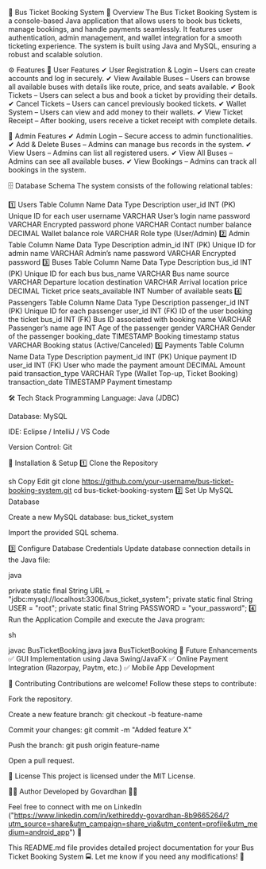 🚌 Bus Ticket Booking System
📌 Overview
The Bus Ticket Booking System is a console-based Java application that allows users to book bus tickets, manage bookings, and handle payments seamlessly. It features user authentication, admin management, and wallet integration for a smooth ticketing experience. The system is built using Java and MySQL, ensuring a robust and scalable solution.

⚙️ Features
🔹 User Features
✔ User Registration & Login – Users can create accounts and log in securely.
✔ View Available Buses – Users can browse all available buses with details like route, price, and seats available.
✔ Book Tickets – Users can select a bus and book a ticket by providing their details.
✔ Cancel Tickets – Users can cancel previously booked tickets.
✔ Wallet System – Users can view and add money to their wallets.
✔ View Ticket Receipt – After booking, users receive a ticket receipt with complete details.

🔹 Admin Features
✔ Admin Login – Secure access to admin functionalities.
✔ Add & Delete Buses – Admins can manage bus records in the system.
✔ View Users – Admins can list all registered users.
✔ View All Buses – Admins can see all available buses.
✔ View Bookings – Admins can track all bookings in the system.

🗄️ Database Schema
The system consists of the following relational tables:

1️⃣ Users Table
Column Name	Data Type	Description
user_id	INT (PK)	Unique ID for each user
username	VARCHAR	User’s login name
password	VARCHAR	Encrypted password
phone	VARCHAR	Contact number
balance	DECIMAL	Wallet balance
role	VARCHAR	Role type (User/Admin)
2️⃣ Admin Table
Column Name	Data Type	Description
admin_id	INT (PK)	Unique ID for admin
name	VARCHAR	Admin’s name
password	VARCHAR	Encrypted password
3️⃣ Buses Table
Column Name	Data Type	Description
bus_id	INT (PK)	Unique ID for each bus
bus_name	VARCHAR	Bus name
source	VARCHAR	Departure location
destination	VARCHAR	Arrival location
price	DECIMAL	Ticket price
seats_available	INT	Number of available seats
4️⃣ Passengers Table
Column Name	Data Type	Description
passenger_id	INT (PK)	Unique ID for each passenger
user_id	INT (FK)	ID of the user booking the ticket
bus_id	INT (FK)	Bus ID associated with booking
name	VARCHAR	Passenger’s name
age	INT	Age of the passenger
gender	VARCHAR	Gender of the passenger
booking_date	TIMESTAMP	Booking timestamp
status	VARCHAR	Booking status (Active/Canceled)
5️⃣ Payments Table
Column Name	Data Type	Description
payment_id	INT (PK)	Unique payment ID
user_id	INT (FK)	User who made the payment
amount	DECIMAL	Amount paid
transaction_type	VARCHAR	Type (Wallet Top-up, Ticket Booking)
transaction_date	TIMESTAMP	Payment timestamp


🛠️ Tech Stack
Programming Language: Java (JDBC)

Database: MySQL

IDE: Eclipse / IntelliJ / VS Code

Version Control: Git

🚀 Installation & Setup
1️⃣ Clone the Repository

sh
Copy
Edit
git clone https://github.com/your-username/bus-ticket-booking-system.git
cd bus-ticket-booking-system
2️⃣ Set Up MySQL Database

Create a new MySQL database: bus_ticket_system

Import the provided SQL schema.

3️⃣ Configure Database Credentials
Update database connection details in the Java file:

java

private static final String URL = "jdbc:mysql://localhost:3306/bus_ticket_system";
private static final String USER = "root";
private static final String PASSWORD = "your_password";
4️⃣ Run the Application
Compile and execute the Java program:

sh

javac BusTicketBooking.java
java BusTicketBooking
📝 Future Enhancements
✅ GUI Implementation using Java Swing/JavaFX
✅ Online Payment Integration (Razorpay, Paytm, etc.)
✅ Mobile App Development

🤝 Contributing
Contributions are welcome! Follow these steps to contribute:

Fork the repository.

Create a new feature branch: git checkout -b feature-name

Commit your changes: git commit -m "Added feature X"

Push the branch: git push origin feature-name

Open a pull request.

📜 License
This project is licensed under the MIT License.

👨‍💻 Author
Developed by Govardhan 👨‍💻

Feel free to connect with me on LinkedIn ("https://www.linkedin.com/in/kethireddy-govardhan-8b9665264/?utm_source=share&utm_campaign=share_via&utm_content=profile&utm_medium=android_app")  🚀

This README.md file provides detailed project documentation for your Bus Ticket Booking System 🚍. Let me know if you need any modifications! 🚀







